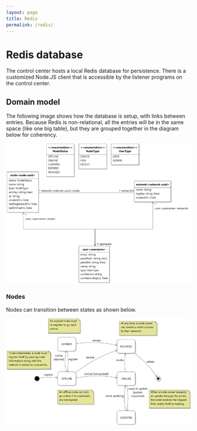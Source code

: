 ```yaml
---
layout: page
title: Redis
permalink: /redis/
---
```


# Redis database

The control center hosts a local Redis database for persistence. There is a customized Node.JS client that is accessible by the listener programs on the control center.

## Domain model
The following image shows how the database is setup, with links between entries. Because Redis is non-relational, all the entries will be in the same space (like one big table), but they are grouped together in the diagram below for coherency.

![Domain model](./media/jetuml/domain.class.png)

### Nodes
Nodes can transition between states as shown below.

![Node state diagram](./media/jetuml/node_state.state.png)
